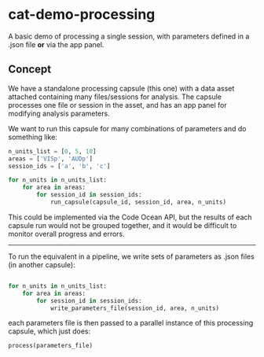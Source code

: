 # cat-demo-processing

A basic demo of processing a single session, with parameters defined in a .json file **or** via the app panel.


## Concept

We have a standalone processing capsule (this one) with a data asset attached containing many files/sessions for analysis. The capsule processes one file or session in the asset, and has an app panel for modifying analysis parameters. 

We want to run this capsule for many combinations of parameters and do something like:
```python
n_units_list = [0, 5, 10]
areas = ['VISp', 'AUDp']
session_ids = ['a', 'b', 'c']

for n_units in n_units_list:
    for area in areas:
        for session_id in session_ids:
            run_capsule(capsule_id, session_id, area, n_units)
```

This could be implemented via the Code Ocean API, but the results of each capsule run would not be grouped together, and it would be difficult to monitor overall progress and errors.

--- 

To run the equivalent in a pipeline, we write sets of parameters as .json files (in another capsule):
```python

for n_units in n_units_list:
    for area in areas:
        for session_id in session_ids:
            write_parameters_file(session_id, area, n_units)
```
each parameters file is then passed to a parallel instance of this processing capsule, which just does:
```python
process(parameters_file)
```